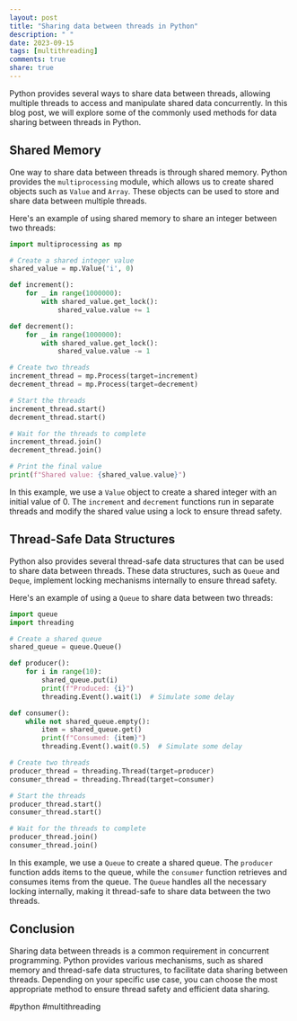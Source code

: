```yaml
---
layout: post
title: "Sharing data between threads in Python"
description: " "
date: 2023-09-15
tags: [multithreading]
comments: true
share: true
---
```


Python provides several ways to share data between threads, allowing multiple threads to access and manipulate shared data concurrently. In this blog post, we will explore some of the commonly used methods for data sharing between threads in Python.

## Shared Memory

One way to share data between threads is through shared memory. Python provides the `multiprocessing` module, which allows us to create shared objects such as `Value` and `Array`. These objects can be used to store and share data between multiple threads.

Here's an example of using shared memory to share an integer between two threads:

```python
import multiprocessing as mp

# Create a shared integer value
shared_value = mp.Value('i', 0)

def increment():
    for _ in range(1000000):
        with shared_value.get_lock():
            shared_value.value += 1

def decrement():
    for _ in range(1000000):
        with shared_value.get_lock():
            shared_value.value -= 1

# Create two threads
increment_thread = mp.Process(target=increment)
decrement_thread = mp.Process(target=decrement)

# Start the threads
increment_thread.start()
decrement_thread.start()

# Wait for the threads to complete
increment_thread.join()
decrement_thread.join()

# Print the final value
print(f"Shared value: {shared_value.value}")
```

In this example, we use a `Value` object to create a shared integer with an initial value of 0. The `increment` and `decrement` functions run in separate threads and modify the shared value using a lock to ensure thread safety.

## Thread-Safe Data Structures

Python also provides several thread-safe data structures that can be used to share data between threads. These data structures, such as `Queue` and `Deque`, implement locking mechanisms internally to ensure thread safety.

Here's an example of using a `Queue` to share data between two threads:

```python
import queue
import threading

# Create a shared queue
shared_queue = queue.Queue()

def producer():
    for i in range(10):
        shared_queue.put(i)
        print(f"Produced: {i}")
        threading.Event().wait(1)  # Simulate some delay

def consumer():
    while not shared_queue.empty():
        item = shared_queue.get()
        print(f"Consumed: {item}")
        threading.Event().wait(0.5)  # Simulate some delay

# Create two threads
producer_thread = threading.Thread(target=producer)
consumer_thread = threading.Thread(target=consumer)

# Start the threads
producer_thread.start()
consumer_thread.start()

# Wait for the threads to complete
producer_thread.join()
consumer_thread.join()
```

In this example, we use a `Queue` to create a shared queue. The `producer` function adds items to the queue, while the `consumer` function retrieves and consumes items from the queue. The `Queue` handles all the necessary locking internally, making it thread-safe to share data between the two threads.

## Conclusion

Sharing data between threads is a common requirement in concurrent programming. Python provides various mechanisms, such as shared memory and thread-safe data structures, to facilitate data sharing between threads. Depending on your specific use case, you can choose the most appropriate method to ensure thread safety and efficient data sharing.

#python #multithreading